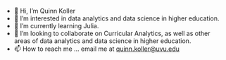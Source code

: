 - 👋 Hi, I’m Quinn Koller
- 👀 I’m interested in data analytics and data science in higher education.
- 🌱 I’m currently learning Julia.
- 💞️ I’m looking to collaborate on Curricular Analytics, as well as other areas of data analytics and data science in higher education.
- 📫 How to reach me ... email me at quinn.koller@uvu.edu

<!---
qkoller/qkoller is a ✨ special ✨ repository because its `README.md` (this file) appears on your GitHub profile.
You can click the Preview link to take a look at your changes.
--->
